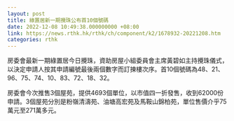 ```yaml
---
layout: post
title: 綠置居新一期攪珠公布首10個號碼
date: 2022-12-08 10:49:38.000000000 +08:00
link: https://news.rthk.hk/rthk/ch/component/k2/1678932-20221208.htm
categories: rthk
---
```


房委會最新一期綠置居今日攪珠，資助房屋小組委員會主席黃碧如主持攪珠儀式，以決定申請人按其申請編號最後兩個數字而訂揀樓次序。首10個號碼為48、21、96、75、74、10、83、72、18、32。

房委會今次推售3個屋苑，提供4693個單位，以市值四一折發售，收到62000份申請。3個屋苑分別是粉嶺清濤苑、油塘高宏苑及馬鞍山錦柏苑，單位售價介乎75萬元至271萬多元。

